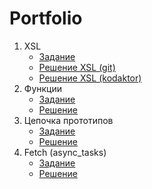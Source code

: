 # Portfolio

1. XSL
    * [Задание](https://kodaktor.ru/g/xsl_intro)
    * [Решение XSL (git)](https://github.com/shtatiana/shtatiana.github.io/tree/main/xsl)
    * [Решение XSL (kodaktor)](https://kodaktor.ru/g/ea5cc5d)
2. Функции
    * [Задание](https://kodaktor.ru/func_007)
    * [Решение](https://kodaktor.ru/g/3c363a1)
3. Цепочка прототипов
    * [Задание](https://kodaktor.ru/g/proto_chain)
    * [Решение](https://kodaktor.ru/g/d634ad6)
4. Fetch (async_tasks)
    * [Задание](https://kodaktor.ru/async_tasks)
    * [Решение](https://kodaktor.ru/g/9f568c9)
